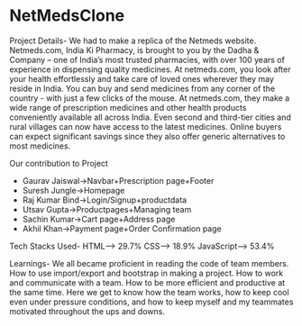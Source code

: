 # NetMedsClone
Project Details-
We had to make a replica of the Netmeds website. Netmeds.com, India Ki Pharmacy, is brought to you by the Dadha & Company – one of India’s most trusted pharmacies, with over 100 years of experience in dispensing quality medicines. At netmeds.com, you look after your health effortlessly and take care of loved ones wherever they may reside in India. You can buy and send medicines from any corner of the country - with just a few clicks of the mouse. At netmeds.com, they make a wide range of prescription medicines and other health products conveniently available all across India. Even second and third-tier cities and rural villages can now have access to the latest medicines. Online buyers can expect significant savings since they also offer generic alternatives to most medicines.

Our contribution to Project
* Gaurav Jaiswal->Navbar+Prescription page+Footer
* Suresh Jungle->Homepage
* Raj Kumar Bind->Login/Signup+productdata
* Utsav Gupta->Productpages+Managing team
* Sachin Kumar->Cart page+Address page
* Akhil Khan->Payment page+Order Confirmation page

Tech Stacks Used-
HTML—> 29.7%
CSS—> 18.9%
JavaScript—> 53.4%

Learnings-
We all became proficient in reading the code of team members.
How to use import/export and bootstrap in making a project.
How to work and communicate with a team.
How to be more efficient and productive at the same time.
Here we get to know how the team works, how to keep cool even under pressure conditions, and how to keep myself and my teammates motivated throughout the ups and downs.

